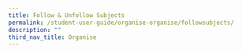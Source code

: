 ```yaml
---
title: Follow & Unfollow Subjects
permalink: /student-user-guide/organise-organise/followsubjects/
description: ""
third_nav_title: Organise
---
```

